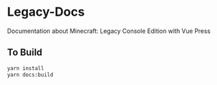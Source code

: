 # Legacy-Docs

Documentation about Minecraft: Legacy Console Edition with Vue Press

## To Build

```bash
yarn install
yarn docs:build
```

